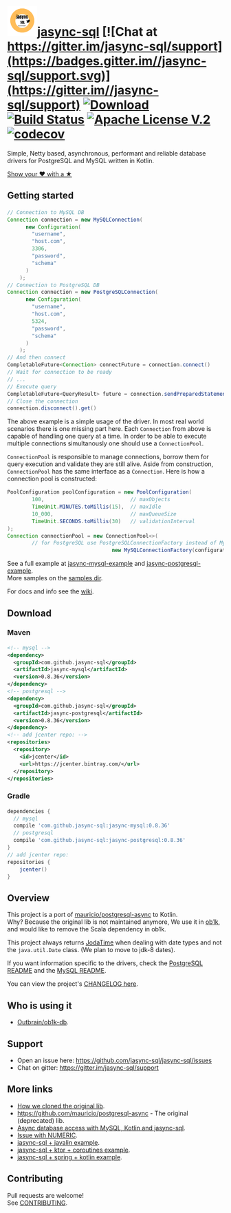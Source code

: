 # <img height="70" width="70" alt="jasync-sql" src="jas.png">[jasync-sql](https://github.com/jasync-sql/jasync-sql) [![Chat at https://gitter.im/jasync-sql/support](https://badges.gitter.im//jasync-sql/support.svg)](https://gitter.im//jasync-sql/support) [ ![Download](https://api.bintray.com/packages/jasync-sql/jasync-sql/jasync-sql/images/download.svg) ](https://bintray.com/jasync-sql/jasync-sql/jasync-sql/_latestVersion) [![Build Status](https://travis-ci.org/jasync-sql/jasync-sql.svg?branch=master)](https://travis-ci.org/jasync-sql/jasync-sql) [![Apache License V.2](https://img.shields.io/badge/license-Apache%20V.2-blue.svg)](https://github.com/jasync-sql/jasync-sql/blob/master/LICENSE) [![codecov](https://codecov.io/gh/jasync-sql/jasync-sql/branch/master/graph/badge.svg)](https://codecov.io/gh/jasync-sql/jasync-sql)


Simple, Netty based, asynchronous, performant and reliable database drivers for
PostgreSQL and MySQL written in Kotlin.

[Show your ❤ with a ★](https://github.com/jasync-sql/jasync-sql/stargazers)

## Getting started

```Java
// Connection to MySQL DB
Connection connection = new MySQLConnection(
      new Configuration(
        "username",
        "host.com",
        3306,
        "password",
        "schema"
      )
    );
// Connection to PostgreSQL DB    
Connection connection = new PostgreSQLConnection(
      new Configuration(
        "username",
        "host.com",
        5324,
        "password",
        "schema"
      )
    );
// And then connect    
CompletableFuture<Connection> connectFuture = connection.connect()
// Wait for connection to be ready   
// ...    
// Execute query
CompletableFuture<QueryResult> future = connection.sendPreparedStatement("select * from table");
// Close the connection
connection.disconnect().get()
```

The above example is a simple usage of the driver. In most real world scenarios there is one missing part here. Each `Connection` from above is capable of handling one query at a time. In order to be able to execute multiple connections simultanously one should use a `ConnectionPool`.  

`ConnectionPool` is responsible to manage connections, borrow them for query execution and validate they are still alive. Aside from construction, `ConnectionPool` has the same interface as a `Connection`. Here is how a connection pool is constructed:

```Java
PoolConfiguration poolConfiguration = new PoolConfiguration(
        100,                            // maxObjects
        TimeUnit.MINUTES.toMillis(15),  // maxIdle
        10_000,                         // maxQueueSize
        TimeUnit.SECONDS.toMillis(30)   // validationInterval
);
Connection connectionPool = new ConnectionPool<>(
        // for PostgreSQL use PostgreSQLConnectionFactory instead of MySQLConnectionFactory
                                  new MySQLConnectionFactory(configuration), poolConfiguration);
```

See a full example at [jasync-mysql-example](https://github.com/jasync-sql/jasync-mysql-example) and [jasync-postgresql-example](https://github.com/jasync-sql/jasync-postgresql-example).  
More samples on the [samples dir](https://github.com/jasync-sql/jasync-sql/tree/master/samples).  

For docs and info see the [wiki](https://github.com/jasync-sql/jasync-sql/wiki).

## Download

### Maven

```xml
<!-- mysql -->
<dependency>
  <groupId>com.github.jasync-sql</groupId>
  <artifactId>jasync-mysql</artifactId>
  <version>0.8.36</version>
</dependency>
<!-- postgresql -->
<dependency>
  <groupId>com.github.jasync-sql</groupId>
  <artifactId>jasync-postgresql</artifactId>
  <version>0.8.36</version>
</dependency>
<!-- add jcenter repo: -->
<repositories>
  <repository>
    <id>jcenter</id>
    <url>https://jcenter.bintray.com/</url>
  </repository>
</repositories>
```

### Gradle

```gradle
dependencies {
  // mysql
  compile 'com.github.jasync-sql:jasync-mysql:0.8.36'
  // postgresql
  compile 'com.github.jasync-sql:jasync-postgresql:0.8.36'
}
// add jcenter repo:
repositories {
    jcenter()
}
```

## Overview

This project is a port of [mauricio/postgresql-async](https://github.com/mauricio/postgresql-async) to Kotlin.  
Why? Because the original lib is not maintained anymore, We use it in [ob1k](https://github.com/outbrain/ob1k), and would like to remove the Scala dependency in ob1k.

This project always returns [JodaTime](http://joda-time.sourceforge.net/) when dealing with date types and not the
`java.util.Date` class. (We plan to move to jdk-8 dates).

If you want information specific to the drivers, check the [PostgreSQL README](postgresql-async/README.md) and the
[MySQL README](mysql-async/README.md).

You can view the project's [CHANGELOG here](CHANGELOG.md).

## Who is using it

* [Outbrain/ob1k-db](https://github.com/outbrain/ob1k/).

## Support

* Open an issue here: https://github.com/jasync-sql/jasync-sql/issues
* Chat on gitter: https://gitter.im/jasync-sql/support

## More links

* [How we cloned the original lib](https://medium.com/@OhadShai/how-i-ported-10k-lines-of-scala-to-kotlin-in-one-week-c645732d3c1).
* https://github.com/mauricio/postgresql-async - The original (deprecated) lib.
* [Async database access with MySQL, Kotlin and jasync-sql](https://medium.com/@OhadShai/async-database-access-with-mysql-kotlin-and-jasync-sql-dbfdb8e7fd04).
* [Issue with NUMERIC](https://medium.com/@OhadShai/sometimes-a-small-bug-fix-can-lead-to-an-avalanche-f6ded2ecf53d).
* [jasync-sql + javalin example](https://medium.com/@OhadShai/reactive-java-all-the-way-to-the-database-with-jasync-sql-and-javalin-c982365d7dd2).
* [jasync-sql + ktor + coroutines example](https://medium.com/@OhadShai/async-with-style-kotlin-web-backend-with-ktor-coroutines-and-jasync-mysql-b34e8c83e4bd).
* [jasync-sql + spring + kotlin example](https://github.com/godpan/spring-kotlin-jasync-sql).


## Contributing

Pull requests are welcome!  
See [CONTRIBUTING](CONTRIBUTING.md).
